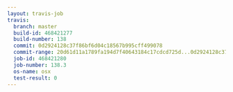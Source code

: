 ```yaml
---
layout: travis-job
travis:
  branch: master
  build-id: 468421277
  build-number: 138
  commit: 0d2924128c37f86bf6d04c18567b995cff499078
  commit-range: 20d61d11a1789fa194d7f40643184c17cdcd725d...0d2924128c37f86bf6d04c18567b995cff499078
  job-id: 468421280
  job-number: 138.3
  os-name: osx
  test-result: 0
---
```

